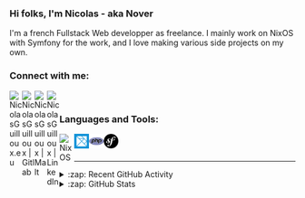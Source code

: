 ### Hi folks, I'm Nicolas - aka Nover

I'm a french Fullstack Web developper as freelance. I mainly work on NixOS with Symfony for the work, and I love making various side projects on my own.


### Connect with me:

[<img align="left" alt="NicolasGuilloux.eu" width="22px" src="https://cdn.shopify.com/app-store/listing_images/bee796601471f13a41ab86040b252ea0/icon/CMXvlsP0lu8CEAE=.png" />][website]
[<img align="left" alt="NicolasGuilloux | Gitlab" width="22px" src="https://gitlab.com/gitlab-com/gitlab-artwork/raw/master/logo/logo.svg" />][gitlab]
[<img align="left" alt="NicolasGuilloux | Malt" width="22px" src="https://d29md5j3ph8xfz.cloudfront.net/100_percent/upload/Brand/4054/logo_brew_sansFond.png" />][malt]
[<img align="left" alt="NicolasGuilloux | LinkedIn" width="22px" src="https://cdn-icons-png.flaticon.com/512/174/174857.png" />][linkedin]

<br />

### Languages and Tools:

[<img align="left" alt="NixOS"   width="26px" src="https://upload.wikimedia.org/wikipedia/commons/2/28/Nix_snowflake.svg" />][nixos]
[<img align="left" alt="Elm"     width="26px" src="https://raw.githubusercontent.com/github/explore/master/topics/elm/elm.png" />][elm]
[<img align="left" alt="PHP"     width="26px" src="https://raw.githubusercontent.com/github/explore/master/topics/php/php.png" />][php]
[<img align="left" alt="Symfony" width="26px" src="https://raw.githubusercontent.com/github/explore/master/topics/symfony/symfony.png" />][symfony]

<br />
<br />

---

<details>
  <summary>:zap: Recent GitHub Activity</summary>

<!--START_SECTION:activity-->
1. 🎉 Merged PR [#3](https://github.com/rich-id/autoconfigure-bundle/pull/3) in [rich-id/autoconfigure-bundle](https://github.com/rich-id/autoconfigure-bundle)
2. 💪 Opened PR [#3](https://github.com/rich-id/autoconfigure-bundle/pull/3) in [rich-id/autoconfigure-bundle](https://github.com/rich-id/autoconfigure-bundle)
3. 🎉 Merged PR [#2](https://github.com/rich-id/autoconfigure-bundle/pull/2) in [rich-id/autoconfigure-bundle](https://github.com/rich-id/autoconfigure-bundle)
4. 💪 Opened PR [#2](https://github.com/rich-id/autoconfigure-bundle/pull/2) in [rich-id/autoconfigure-bundle](https://github.com/rich-id/autoconfigure-bundle)
5. 💪 Opened PR [#5](https://github.com/rich-id/test-tools/pull/5) in [rich-id/test-tools](https://github.com/rich-id/test-tools)
<!--END_SECTION:activity-->

</details>

<details>
  <summary>:zap: GitHub Stats</summary>

  <img align="left" alt="NicolasGuilloux's GitHub Stats" src="https://github-readme-stats.codestackr.vercel.app/api?username=NicolasGuilloux&show_icons=true&hide_border=true" />
</details>

[website]: https://nicolasguilloux.eu
[gitlab]: https://gitlab.com/NicolasGuilloux
[malt]: https://www.malt.fr/profile/nicolasguilloux
[linkedin]: https://www.linkedin.com/in/nicolas-guilloux/
[nixos]: https://nixos.org
[elm]: https://elm-lang.org
[php]: https://www.php.net
[symfony]: https://symfony.com
